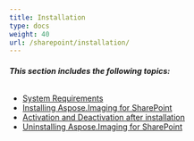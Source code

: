 ```yaml
---
title: Installation
type: docs
weight: 40
url: /sharepoint/installation/
---
```


###### **This section includes the following topics:**
- [System Requirements](/imaging/sharepoint/system-requirements/)
- [Installing Aspose.Imaging for SharePoint](/imaging/sharepoint/installing-aspose-imaging-for-sharepoint/)
- [Activation and Deactivation after installation](/imaging/sharepoint/activation-and-deactivation-after-installation/)
- [Uninstalling Aspose.Imaging for SharePoint](/imaging/sharepoint/uninstalling-aspose-imaging-for-sharepoint/)
